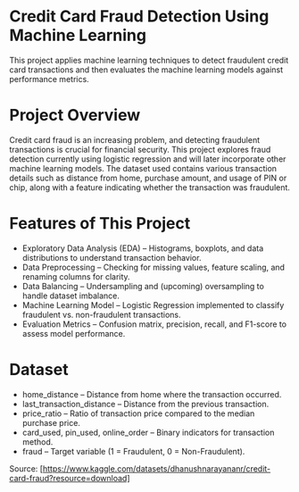 # Credit Card Fraud Detection Using Machine Learning
This project applies machine learning techniques to detect fraudulent credit card transactions and  then evaluates the machine learning models against performance metrics.
# Project Overview
Credit card fraud is an increasing problem, and detecting fraudulent transactions is crucial for financial security. This project explores fraud detection currently using logistic regression and will later incorporate other machine learning models. The dataset used contains various transaction details such as distance from home, purchase amount, and usage of PIN or chip, along with a feature indicating whether the transaction was fraudulent.
# Features of This Project
- Exploratory Data Analysis (EDA) – Histograms, boxplots, and data distributions to understand transaction behavior.
- Data Preprocessing – Checking for missing values, feature scaling, and renaming columns for clarity.
- Data Balancing – Undersampling and (upcoming) oversampling to handle dataset imbalance.
- Machine Learning Model – Logistic Regression implemented to classify fraudulent vs. non-fraudulent transactions.
- Evaluation Metrics – Confusion matrix, precision, recall, and F1-score to assess model performance.
# Dataset
- home_distance – Distance from home where the transaction occurred.
- last_transaction_distance – Distance from the previous transaction.
- price_ratio – Ratio of transaction price compared to the median purchase price.
- card_used, pin_used, online_order – Binary indicators for transaction method.
- fraud – Target variable (1 = Fraudulent, 0 = Non-Fraudulent).

Source: [https://www.kaggle.com/datasets/dhanushnarayananr/credit-card-fraud?resource=download]
